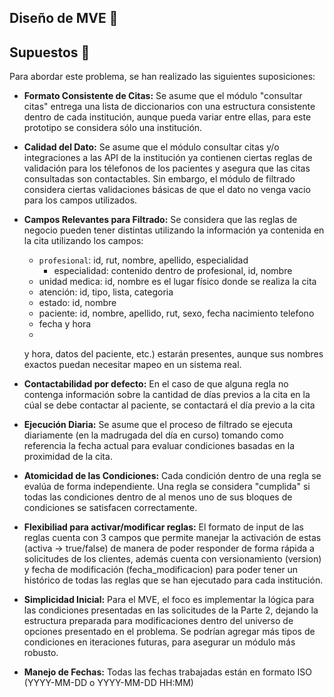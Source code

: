 
## Diseño de MVE 🌟


## Supuestos 🤔

Para abordar este problema, se han realizado las siguientes suposiciones:

- **Formato Consistente de Citas:** Se asume que el módulo "consultar citas" entrega una lista de diccionarios con una estructura consistente dentro de cada institución, aunque pueda variar entre ellas, para este prototipo se considera sólo una institución. 

- **Calidad del Dato:** Se asume que el módulo consultar citas y/o integraciones a las API de la institución ya contienen ciertas reglas de validación para los télefonos de los pacientes y asegura que las citas consultadas son contactables. Sin embargo, el módulo de filtrado considera ciertas validaciones básicas de que el dato no venga vacio para los campos utilizados.

- **Campos Relevantes para Filtrado:** Se considera que las reglas de negocio pueden tener distintas utilizando la información ya contenida en la cita utilizando los campos: 

  - `profesional`: id, rut, nombre, apellido, especialidad
    - especialidad: contenido dentro de profesional, id, nombre
  - unidad medica: id, nombre es el lugar físico donde se realiza la cita
  - atención: id, tipo, lista, categoria
  - estado: id, nombre
  - paciente: id, nombre, apellido, rut, sexo, fecha nacimiento telefono
  - fecha y hora
  - 
   y hora, datos del paciente, etc.) estarán presentes, aunque sus nombres exactos puedan necesitar mapeo en un sistema real.

- **Contactabilidad por defecto:** En el caso de que alguna regla no contenga información sobre la cantidad de días previos a la cita en la cúal se debe contactar al paciente, se contactará el día previo a la cita

- **Ejecución Diaria:** Se asume que el proceso de filtrado se ejecuta diariamente (en la madrugada del día en curso) tomando como referencia la fecha actual para evaluar condiciones basadas en la proximidad de la cita.
<!-- - Prioridad de Reglas: En caso de que una cita cumpla con múltiples reglas, la decisión de contactar (o no contactar) se basa en la existencia de al menos una regla activa con la condición de enviar_mensaje en true. Si una regla con enviar_mensaje en false se cumple, prevalece la no contactabilidad. (Esta suposición puede refinarse si se requiere una lógica de prioridad más compleja entre reglas). -->

- **Atomicidad de las Condiciones:** Cada condición dentro de una regla se evalúa de forma independiente. Una regla se considera "cumplida" si todas las condiciones dentro de al menos uno de sus bloques de condiciones se satisfacen correctamente.

- **Flexibiliad para activar/modificar reglas:** El formato de input de las reglas cuenta con 3 campos que permite manejar la activación de estas (activa -> true/false) de manera de poder responder de forma rápida a solicitudes de los clientes, además cuenta con versionamiento (version) y fecha de modificación (fecha_modificacion) para poder tener un histórico de todas las reglas que se han ejecutado para cada institución. 
 
- **Simplicidad Inicial:** Para el MVE, el foco es implementar la lógica para las condiciones presentadas en las solicitudes de la Parte 2, dejando la estructura preparada para modificaciones dentro del universo de opciones presentado en el problema. Se podrían agregar más tipos de condiciones en iteraciones futuras, para asegurar un módulo más robusto.
  
- **Manejo de Fechas:** Todas las fechas trabajadas están en formato ISO (YYYY-MM-DD o YYYY-MM-DD HH:MM)
